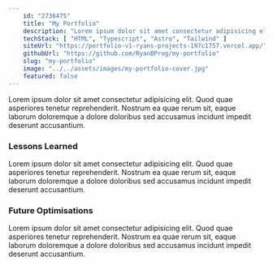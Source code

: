 ```yaml
---
    id: "2736475"
    title: "My Portfolio"
    description: "Lorem ipsum dolor sit amet consectetur adipisicing elit. Quae dolorem doloribus cupiditate sint iste quam debitis sequi? Fuga, similique quos?"
    techStack: [ "HTML", "Typescript", "Astro", "Tailwind" ]
    siteUrl: "https://portfolio-v1-ryans-projects-197c1757.vercel.app/"
    githubUrl: "https://github.com/RyanBProg/my-portfolio"
    slug: "my-portfolio"
    image: "../../assets/images/my-portfolio-cover.jpg"
    featured: false
---
```


Lorem ipsum dolor sit amet consectetur adipisicing elit. Quod quae asperiores tenetur reprehenderit. Nostrum ea quae rerum sit, eaque laborum doloremque a dolore doloribus sed accusamus incidunt impedit deserunt accusantium.

### Lessons Learned

Lorem ipsum dolor sit amet consectetur adipisicing elit. Quod quae asperiores tenetur reprehenderit. Nostrum ea quae rerum sit, eaque laborum doloremque a dolore doloribus sed accusamus incidunt impedit deserunt accusantium.

### Future Optimisations

Lorem ipsum dolor sit amet consectetur adipisicing elit. Quod quae asperiores tenetur reprehenderit. Nostrum ea quae rerum sit, eaque laborum doloremque a dolore doloribus sed accusamus incidunt impedit deserunt accusantium.
